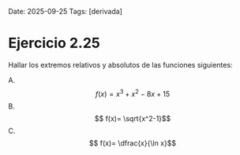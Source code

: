 Date: 2025-09-25
Tags: [derivada]

# Ejercicio 2.25

 
Hallar los extremos relativos y absolutos de las funciones siguientes:

A.   $$ f(x)= x^3+x^2-8x+15$$ 
B.   $$ f(x)=  \sqrt{x^2-1}$$ 
C.   $$ f(x)=  \dfrac{x}{\ln x}$$ 
